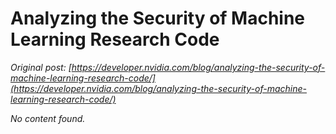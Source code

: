 # Analyzing the Security of Machine Learning Research Code

*Original post: [https://developer.nvidia.com/blog/analyzing-the-security-of-machine-learning-research-code/](https://developer.nvidia.com/blog/analyzing-the-security-of-machine-learning-research-code/)*

*No content found.*